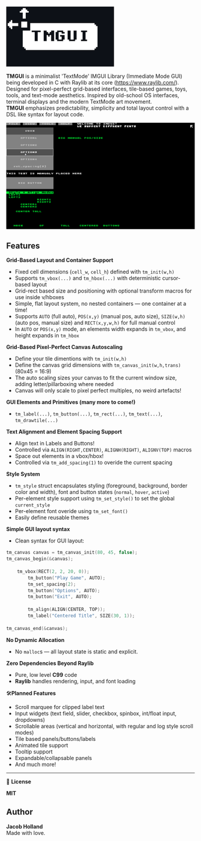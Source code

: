
![TMGUI demo](LOGO.png)

**TMGUI** is a minimalist 'TextMode' IMGUI Library (Immediate Mode GUI) being developed in C with Raylib at its core (https://www.raylib.com/). Designed for pixel-perfect grid-based interfaces, tile-based games, toys, tools, and text-mode aesthetics. Inspired by old-school OS interfaces, terminal displays and the modern TextMode art movement.<br> 
**TMGUI** emphasizes predictability, simplicity and total layout control with a DSL like syntax for layout code.

![TMGUI demo](EXAMPLE.gif)

## Features
**Grid-Based Layout and Container Support**  
- Fixed cell dimensions (`cell_w`, `cell_h`) defined with `tm_init(w,h)` 
- Supports `tm_vbox(...)` and `tm_hbox(...)` with deterministic cursor-based layout 
- Grid-rect based size and positioning with optional transform macros for use inside v/hboxes  
- Simple, flat layout system, no nested containers — one container at a time! 
- Supports `AUTO` (full auto), `POS(x,y)` (manual pos, auto size), `SIZE(w,h)` (auto pos, manual size) and `RECT(x,y,w,h)` for full manual control
- In `AUTO` or `POS(x,y)` mode, an elements width expands in `tm_vbox`, and height expands in `tm_hbox`  

**Grid-Based Pixel-Perfect Canvas Autoscaling**
- Define your tile dimentions with `tm_init(w,h)` 
- Define the canvas grid dimensions with `tm_canvas_init(w,h,trans)` (80x45 = 16:9)
- The auto scaling sizes your canvas to fit the current window size, adding letter/pillarboxing where needed
- Canvas will only scale to pixel perfect multiples, no weird artefacts! 

**GUI Elements and Primitives (many more to come!)**  
- `tm_label(...)`, `tm_button(...)`, `tm_rect(...)`, `tm_text(...)`, `tm_drawtile(...)`  

**Text Alignment and Element Spacing Support**
- Align text in Labels and Buttons!  
- Controlled via `ALIGN(RIGHT,CENTER)`, `ALIGNH(RIGHT)`, `ALIGNV(TOP)` macros  
- Space out elements in a vbox/hbox!
- Controlled via `tm_add_spacing(1)` to overide the current spacing  

**Style System**  
- `tm_style` struct encapsulates styling (foreground, background, border color and width), font and button states (`normal`, `hover`, `active`)  
- Per-element style support using `tm_set_style()` to set the global `current_style` 
- Per-element font overide using `tm_set_font()`
- Easily define reusable themes  

**Simple GUI layout syntax**  
- Clean syntax for GUI layout:  
  
```c
tm_canvas canvas = tm_canvas_init(80, 45, false);
tm_canvas_begin(&canvas);

	tm_vbox(RECT(2, 2, 20, 0));
		tm_button("Play Game", AUTO);
		tm_set_spacing(2);
		tm_button("Options", AUTO);
		tm_button("Exit", AUTO);

		tm_align(ALIGN(CENTER, TOP));
		tm_label("Centered Title", SIZE(30, 1));

tm_canvas_end(&canvas);
```
 **No Dynamic Allocation**

- No `malloc`s — all layout state is static and explicit.

**Zero Dependencies Beyond Raylib**

- Pure, low level **C99** code
- **Raylib** handles rendering, input, and font loading

🛠️**Planned Features**

-  Scroll marquee for clipped label text  
-  Input widgets (text field, slider, checkbox, spinbox, int/float input, dropdowns)
-  Scrollable areas (vertical and horizontal, with regular and log style scroll modes)
-  Tile based panels/buttons/labels
-  Animated tile support
-  Tooltip support
-  Expandable/collapsable panels
-  And much more!

---

📄 **License**

**MIT**

## Author

**Jacob Holland**  
Made with love.


